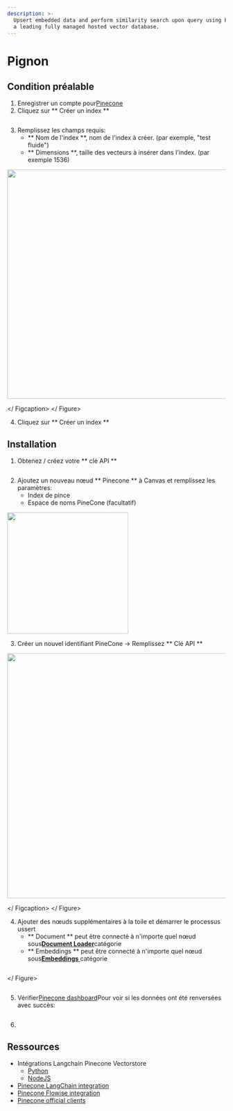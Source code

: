 ```yaml
---
description: >-
  Upsert embedded data and perform similarity search upon query using Pinecone,
  a leading fully managed hosted vector database.
---
```


# Pignon

## Condition préalable

1. Enregistrer un compte pour[Pinecone](https://app.pinecone.io/)
2. Cliquez sur ** Créer un index **

<gigne> <img src = "../../../. GitBook / Assets / PineCone_1.png" alt = ""> <Figcaption> </gigcaption> </gigust>

3. Remplissez les champs requis:
   - ** Nom de l'index **, nom de l'index à créer. (par exemple, "test fluide")
   - ** Dimensions **, taille des vecteurs à insérer dans l'index. (par exemple 1536)

<gigne> <img src = "../../../. GitBook / Assets / PineCone_2.png" alt = "" width = "527"> <Figcaption> </ Figcaption> </ Figure>

4. Cliquez sur ** Créer un index **

## Installation

1.  Obtenez / créez votre ** clé API **

<gigne> <img src = "../../../. GitBook / Assets / PineCone_3.png" alt = ""> <Figcaption> </gigcaption> </gigne>

2.  Ajoutez un nouveau nœud ** Pinecone ** à Canvas et remplissez les paramètres:
    - Index de pince
    - Espace de noms PineCone (facultatif)

<gigne> <img src = "../../../. GitBook / Assets / PineCone_4.png" alt = "" width = "279"> <Figcaption> </gigcaption> </gigust>

3. Créer un nouvel identifiant PineCone -> Remplissez ** Clé API **

<gigne> <img src = "../../../. GitBook / Assets / PineCone_5.png" alt = "" width = "563"> <Figcaption> </ Figcaption> </ Figure>

4. Ajouter des nœuds supplémentaires à la toile et démarrer le processus ussert
   - ** Document ** peut être connecté à n'importe quel nœud sous[**Document Loader**](../document-loaders/)catégorie
   - ** Embeddings ** peut être connecté à n'importe quel nœud sous[**Embeddings** ](../embeddings/)catégorie

<gigne> <img src = "../../../. Gitbook / Assets / PineCone_6.png" alt = ""> <Figcaption> </gigcaption> </ Figure>

<gigne> <img src = "../../../. GitBook / Assets / PineCone_7.png" alt = ""> <Figcaption> </gigcaption> </gigne>

5. Vérifier[Pinecone dashboard](https://app.pinecone.io)Pour voir si les données ont été renversées avec succès:

<gigne> <img src = "../../../. Gitbook / Assets / PineCone_8.png" alt = ""> <Figcaption> </gigcaption> </gigne>

6.

## Ressources

- Intégrations Langchain Pinecone Vectorstore
  - [Python](https://python.langchain.com/v0.2/docs/integrations/providers/pinecone/)
  - [NodeJS](https://js.langchain.com/v0.2/docs/integrations/vectorstores/pinecone)
- [Pinecone LangChain integration](https://docs.pinecone.io/integrations/langchain)
- [Pinecone Flowise integration](https://docs.pinecone.io/integrations/flowise)
- [Pinecone official clients](https://docs.pinecone.io/reference/pinecone-clients)
